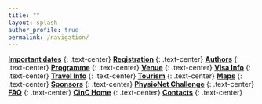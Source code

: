 ```yaml
---
title: ""
layout: splash
author_profile: true
permalink: /navigation/
---
```


<i class="fas fa-fw fa-sticky-note"></i>  **[Important dates](../dates/)**
{: .text-center}
<i class="fas fa-fw fa-registered"></i>  **[Registration](https://softconf.com/n/cinc2023/user/)**
{: .text-center}
<i class="fas fa-fw fa-user"></i>  **[Authors](../authors/)**
{: .text-center}
<i class="fas fa-fw fa-list"></i>  **[Programme](../programme/)**
{: .text-center}
<i class="fas fa-fw fa-building"></i>  **[Venue](../venue/)**
{: .text-center}
<i class="fas fa-fw fa-globe"></i>  **[Visa Info](../visa/)**
{: .text-center}
<i class="fas fa-fw fa-globe-americas"></i>  **[Travel Info](../travel/)**
{: .text-center}
<i class="fas fa-fw fa-tree"></i>  **[Tourism](../tourism/)**
{: .text-center}
<i class="fas fa-fw fa-map"></i>  **[Maps](../map/)**
{: .text-center}
<i class="fas fa-fw fa-money-bill"></i>  **[Sponsors](../sponsors/)**
{: .text-center}
<i class="fas fa-fw fa-puzzle-piece"></i>  **[PhysioNet Challenge](../challenge/)**
{: .text-center}
<i class="fas fa-fw fa-question"></i>  **[FAQ](../faq/)**
{: .text-center}
<i class="fas fa-fw fa-heartbeat"></i>  **[CinC Home](https://cinc.org/)**
{: .text-center}
<i class="fas fa-fw fa-envelope"></i>  **[Contacts](../contact/)**
{: .text-center}


